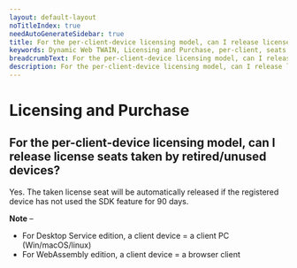 ```yaml
---
layout: default-layout
noTitleIndex: true
needAutoGenerateSidebar: true
title: For the per-client-device licensing model, can I release license seats taken by retired/unused devices?
keywords: Dynamic Web TWAIN, Licensing and Purchase, per-client, seats, release
breadcrumbText: For the per-client-device licensing model, can I release license seats taken by retired/unused devices?
description: For the per-client-device licensing model, can I release license seats taken by retired/unused devices?
---
```


# Licensing and Purchase

## For the per-client-device licensing model, can I release license seats taken by retired/unused devices?

Yes. The taken license seat will be automatically released if the registered device has not used the SDK feature for 90 days.

<strong>Note</strong> –

- For Desktop Service edition, a client device = a client PC (Win/macOS/linux)
- For WebAssembly edition, a client device = a browser client
